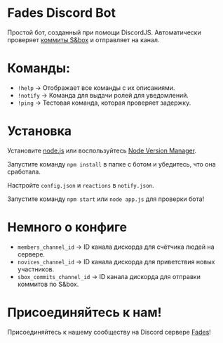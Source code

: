 # Fades Discord Bot
Простой бот, созданный при помощи DiscordJS.
Автоматически проверяет [коммиты S&box](https://commits.facepunch.com/r/sbox) и отправляет на канал.

# Команды:
- `!help` -> Отображает все команды с их описаниями. 
- `!notify` -> Команда для выдачи ролей для уведомлений. 
- `!ping` -> Тестовая команда, которая проверяет задержку.

# Установка
Установите [node.js](https://nodejs.org/en/download/) или воспользуйтесь [Node Version Manager](https://github.com/nvm-sh/nvm).

Запустите команду `npm install` в папке с ботом и убедитесь, что она сработала.

Настройте `config.json` и `reactions` в `notify.json`.

Запустите команду `npm start` или `node app.js` для проверки бота!

# Немного о конфиге
- `members_channel_id` -> ID канала дискорда для счётчика людей на сервере.
- `novices_channel_id` -> ID канала дискорда для приветствия новых участников.
- `sbox_commits_channel_id` -> ID канала дискорда для отправки коммитов по S&box.

# Присоединяйтесь к нам!
Присоединяйтесь к нашему сообществу на Discord сервере [Fades](https://discord.gg/ETrKUWmCN4)!